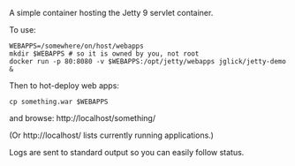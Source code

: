 A simple container hosting the Jetty 9 servlet container.

To use:

    WEBAPPS=/somewhere/on/host/webapps
    mkdir $WEBAPPS # so it is owned by you, not root
    docker run -p 80:8080 -v $WEBAPPS:/opt/jetty/webapps jglick/jetty-demo &

Then to hot-deploy web apps:

    cp something.war $WEBAPPS

and browse: http://localhost/something/

(Or http://localhost/ lists currently running applications.)

Logs are sent to standard output so you can easily follow status.

